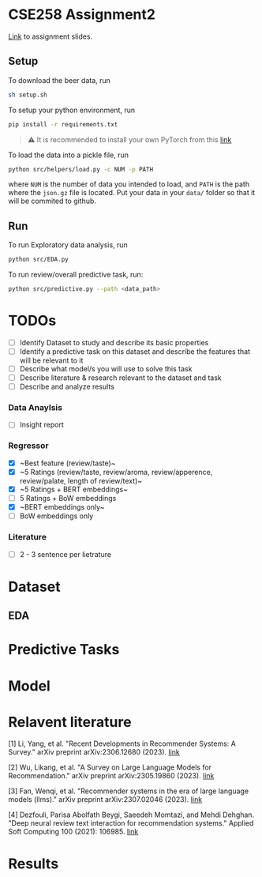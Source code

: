# CSE258 Assignment2
[Link](https://cseweb.ucsd.edu/classes/fa23/cse258-a/slides/assignment2_fa23.pdf) to assignment slides.
## Setup
To download the beer data, run
```bash
sh setup.sh
```
To setup your python environment, run
```bash
pip install -r requirements.txt
```

> :warning: It is recommended to install your own PyTorch from this [link](https://pytorch.org/get-started/locally/)

To load the data into a pickle file, run
```bash
python src/helpers/load.py -c NUM -p PATH
```
where `NUM` is the number of data you intended to load, and `PATH` is the path where the `json.gz` file is located. Put your data in your `data/` folder so that it will be commited to github.

## Run
To run Exploratory data analysis, run
```bash
python src/EDA.py
```

To run review/overall predictive task, run:
```bash
python src/predictive.py --path <data_path>
```

# TODOs
- [ ] Identify Dataset to study and describe its basic properties
- [ ] Identify a predictive task on this dataset and describe the features that will be relevant to it
- [ ] Describe what model/s you will use to solve this task
- [ ] Describe literature & research relevant to the dataset and task
- [ ] Describe and analyze results

### Data Anaylsis
- [ ] Insight report

### Regressor
- [x] ~Best feature (review/taste)~
- [x] ~5 Ratings (review/taste, review/aroma, review/apperence, review/palate, length of review/text)~
- [x] ~5 Ratings + BERT embeddings~
- [ ] 5 Ratings + BoW embeddings
- [x] ~BERT embeddings only~
- [ ] BoW embeddings only

### Literature
- [ ] 2 - 3 sentence per lietrature

# Dataset
## EDA
# Predictive Tasks
# Model

# Relavent literature
[1] Li, Yang, et al. "Recent Developments in Recommender Systems: A Survey." arXiv preprint arXiv:2306.12680 (2023). [link](https://arxiv.org/pdf/2306.12680.pdf)

[2] Wu, Likang, et al. "A Survey on Large Language Models for Recommendation." arXiv preprint arXiv:2305.19860 (2023). [link](https://arxiv.org/pdf/2305.19860.pdf)

[3] Fan, Wenqi, et al. "Recommender systems in the era of large language models (llms)." arXiv preprint arXiv:2307.02046 (2023). [link](https://arxiv.org/pdf/2307.02046.pdf)

[4] Dezfouli, Parisa Abolfath Beygi, Saeedeh Momtazi, and Mehdi Dehghan. "Deep neural review text interaction for recommendation systems." Applied Soft Computing 100 (2021): 106985. [link](https://pdf.sciencedirectassets.com/272229/1-s2.0-S1568494620X00147/1-s2.0-S1568494620309248/main.pdf?X-Amz-Security-Token=IQoJb3JpZ2luX2VjENX%2F%2F%2F%2F%2F%2F%2F%2F%2F%2FwEaCXVzLWVhc3QtMSJHMEUCID4Uh6habjBZ3X5OvOMTAhS1T8I73T%2FawcFYiD2iaMtEAiEA9oGKS7hWUViTBy7m8oHj2EPRriBb4AikIX2iSK7ATLUqsgUIPhAFGgwwNTkwMDM1NDY4NjUiDP7omEkFQjjLkjIhmyqPBXp8Y5GJDAi%2B%2BU2Vr0ZSVFiTxCTcnli2sP89rAjD8WYDt%2B2Xw4ZQgZTjX8O6o3ORQPMYRG073GwIjjC9Me6%2BFxKymyG3bwvAnOOj8XZX7dTrHdl9Rf%2BAbiYYLOcSrD72GuksBIOYWEx7NJxk13SmJOkhu8Vl5JXbPaEpZhR4nlYSOyD4ExuqUh1CVum1z4lswDZQQgzyPdWOOxDk%2BI1Oe1omhlkXsQlOANBTsfFoJb%2FI57KCvweaNhFYNLQ%2FGteYYVRUOpZZneQhkOzJYVsS5nr%2BqUK3gpqGID17iIPcfLPtUh29LolRHW9IUJ5zj0nwnZAOaDwAP%2BvEO2WfCgojtomoUQWUWD4V20SLu%2BEmjSIqC8jgEsFxz8PzoBNVtvR3MnQigw0Q7qaPqnxjxGAz9OEEiLBXBSpJHPc4SqhDTTh7meis%2BI5Xe6NxMOqdyzGu1BTAtYZDU3IxRwavMUDltildwYR9nOOmhsjQ8rRBROVrc5CqQCWtH8ViSVPPXJDs1UuX1ydneE%2Fzf2nWQYfy4E53j0q4rqbCtEKTaocOE4jI1zzfAxvgWmlqs9jLsVtxBgZm1jamk9W37sHmZ5NqK4bRs75GSOtsnx373CTKlNuy5oXjlQoHN1dKFqO3beezqQuMSdOSf9qDML2Uz%2FAYxDxTElAgd111xaeFieftJ3O1QVqpqRAe4WuxreV1oTBPxM4pp7yKTB6lgroFIZEr0ikcNrMDrYnAKNuInF%2Bdj13p3ObNnQQ%2FDDEb6V8XhIqZyUp5VknU%2BYLmAPqnDe66WiUPUc%2Fg6Ptc0MeejLQvaWHaX%2FNsTF%2FX2KKoOzWKYXtfubvdDlgzKI7WTgzkpTtHmkKiETw7WE0uKjaWOUibq1kwwpCwqwY6sQHpFzVOYqPrIvUhxQMbFwOzyo%2BHgyMsbaKFTdIq%2B3PRdckOXBcpzcK%2BXq1KXiLG1MpF2xvPYk4F05QHLCHcW527hlCTgIe4H%2B7adUBapEyRJBQQ4OSMad3XyzBG2RQESXf5U9FU7EHaTXelvoYU9XbHUmiXKCjXtljYSk9u3FBTlcVemolZofejjC6EovtQmRQC2bFSbY5rFNUFk%2Fdd1FSq6tF8%2BUkl%2FC5Dmr%2Bebmpj0PA%3D&X-Amz-Algorithm=AWS4-HMAC-SHA256&X-Amz-Date=20231203T055514Z&X-Amz-SignedHeaders=host&X-Amz-Expires=300&X-Amz-Credential=ASIAQ3PHCVTY6GCOWTM6%2F20231203%2Fus-east-1%2Fs3%2Faws4_request&X-Amz-Signature=838f726336091b59ca29ef387c6a4b41527efb12d154fd931e861c72f93fdc93&hash=9b108a72c1b5239a525f656fa2dfae55617893328fc1a50363cb30a99490c5df&host=68042c943591013ac2b2430a89b270f6af2c76d8dfd086a07176afe7c76c2c61&pii=S1568494620309248&tid=spdf-ea04bd1d-5ae1-4bfd-b21d-82f7e5c1b5bd&sid=331f1ec74526f844c51b1c97d8ffef2cda5bgxrqa&type=client&tsoh=d3d3LnNjaWVuY2VkaXJlY3QuY29t&ua=0f135855065756045508&rr=82f98f3f4e152f67&cc=us)

# Results
